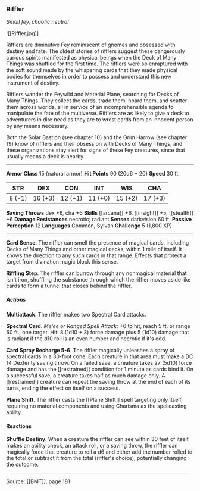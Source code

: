 ### Riffler
_Small fey, chaotic neutral_

![[Riffler.jpg]]

Rifflers are diminutive Fey reminiscent of gnomes and obsessed with destiny and fate. The oldest stories of rifflers suggest these dangerously curious spirits manifested as physical beings when the Deck of Many Things was shuffled for the first time. The rifflers were so enraptured with the soft sound made by the whispering cards that they made physical bodies for themselves in order to possess and understand this new instrument of destiny.

Rifflers wander the Feywild and Material Plane, searching for Decks of Many Things. They collect the cards, trade them, hoard them, and scatter them across worlds, all in service of an incomprehensible agenda to manipulate the fate of the multiverse. Rifflers are as likely to give a deck to adventurers in dire need as they are to wrest cards from an innocent person by any means necessary.

Both the Solar Bastion (see chapter 10) and the Grim Harrow (see chapter 19) know of rifflers and their obsession with Decks of Many Things, and these organizations stay alert for signs of these Fey creatures, since that usually means a deck is nearby.




---

**Armor Class** 15 (natural armor)
**Hit Points** 90 (20d6 + 20)
**Speed** 30 ft.

| STR     | DEX     | CON     | INT     | WIS     | CHA     |
|---------|---------|---------|---------|---------|---------|
| 8 (-1) | 16 (+3) | 12 (+1) | 11 (+0) | 15 (+2) | 17 (+3) |

**Saving Throws** dex +6, cha +6
**Skills** [[arcana]] +6, [[insight]] +5, [[stealth]] +6
**Damage Resistances** necrotic; radiant
**Senses** darkvision 60 ft.
**Passive Perception** 12
**Languages** Common, Sylvan
**Challenge** 5 (1,800 XP)

---

**Card Sense**. The riffler can smell the presence of magical cards, including Decks of Many Things and other magical decks, within 1 mile of itself. It knows the direction to any such cards in that range. Effects that protect a target from divination magic block this sense.

**Riffling Step**. The riffler can burrow through any nonmagical material that isn't iron, shuffling the substance through which the riffler moves aside like cards to form a tunnel that closes behind the riffler.

##### Actions
**Multiattack**. The riffler makes two Spectral Card attacks.

**Spectral Card**. _Melee or Ranged Spell Attack:_ +6 to hit, reach 5 ft. or range 60 ft., one target. Hit: 8 (1d10 + 3) force damage plus 5 (1d10) damage that is radiant if the d10 roll is an even number and necrotic if it's odd.

**Card Spray Recharge 5-6**. The riffler magically unleashes a spray of spectral cards in a 30-foot cone. Each creature in that area must make a DC 14 Dexterity saving throw. On a failed save, a creature takes 27 (5d10) force damage and has the [[restrained]] condition for 1 minute as cards bind it. On a successful save, a creature takes half as much damage only. A [[restrained]] creature can repeat the saving throw at the end of each of its turns, ending the effect on itself on a success.

**Plane Shift**. The riffler casts the [[Plane Shift]] spell targeting only itself, requiring no material components and using Charisma as the spellcasting ability.

#### Reactions
**Shuffle Destiny**. When a creature the riffler can see within 30 feet of itself makes an ability check, an attack roll, or a saving throw, the riffler can magically force that creature to roll a d6 and either add the number rolled to the total or subtract it from the total (riffler's choice), potentially changing the outcome.


---

Source: [[BMT]], page 181